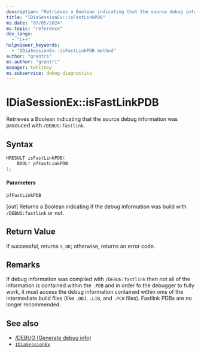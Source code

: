 ```yaml
---
description: "Retrieves a Boolean indicating that the source debug information was produced with /DEBUG:fastlink."
title: "IDiaSessionEx::isFastLinkPDB"
ms.date: "07/05/2024"
ms.topic: "reference"
dev_langs:
  - "C++"
helpviewer_keywords:
  - "IDiaSessionEx::isFastLinkPDB method"
author: "grantri"
ms.author: "grantri"
manager: twhitney
ms.subservice: debug-diagnostics
---
```


# IDiaSessionEx::isFastLinkPDB

Retrieves a Boolean indicating that the source debug information was produced with `/DEBUG:fastlink`.

## Syntax

```C++
HRESULT isFastLinkPDB(
    BOOL* pfFastLinkPDB
);
```

#### Parameters

 `pfFastLinkPDB`

[out] Returns a Boolean indcating if the debug information was build with `/DEBUG:fastlink` or not.

## Return Value

 If successful, returns `S_OK`; otherwise, returns an error code.

## Remarks

If debug information was compiled with `/DEBUG:fastlink` then not all of the information is contained within the `.PDB` and in order fo the debugger to fully work, it must access the debug information contained within oms of the intermediate build files (like `.OBJ`, `.LIB`, and `.PCH` files). Fastlink PDBs are no longer recommended.

## See also

- [/DEBUG (Generate debug info)](/cpp/build/reference/debug-generate-debug-info)
- [`IDiaSessionEx`](../../debugger/debug-interface-access/idiasessionex.md)
